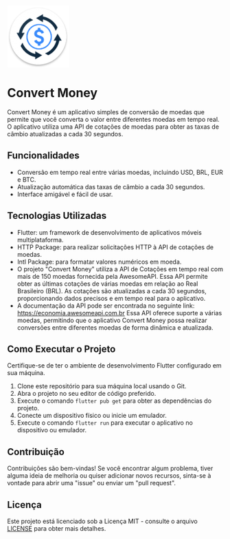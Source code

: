 ![Convert Money Screenshot](android/app/src/main/res/mipmap-xxhdpi/ic_launcher.png)
# Convert Money 

Convert Money é um aplicativo simples de conversão de moedas que permite que você converta o valor entre diferentes moedas em tempo real. O aplicativo utiliza uma API de cotações de moedas para obter as taxas de câmbio atualizadas a cada 30 segundos.



## Funcionalidades

- Conversão em tempo real entre várias moedas, incluindo USD, BRL, EUR e BTC.
- Atualização automática das taxas de câmbio a cada 30 segundos.
- Interface amigável e fácil de usar.

## Tecnologias Utilizadas

- Flutter: um framework de desenvolvimento de aplicativos móveis multiplataforma.
- HTTP Package: para realizar solicitações HTTP à API de cotações de moedas.
- Intl Package: para formatar valores numéricos em moeda.
- O projeto "Convert Money" utiliza a API de Cotações em tempo real com mais de 150 moedas fornecida pela AwesomeAPI. Essa API permite obter as últimas cotações de várias moedas em relação ao Real Brasileiro (BRL). As cotações são atualizadas a cada 30 segundos, proporcionando dados precisos e em tempo real para o aplicativo.
- A documentação da API pode ser encontrada no seguinte link: https://economia.awesomeapi.com.br
Essa API oferece suporte a várias moedas, permitindo que o aplicativo Convert Money possa realizar conversões entre diferentes moedas de forma dinâmica e atualizada.

## Como Executar o Projeto

Certifique-se de ter o ambiente de desenvolvimento Flutter configurado em sua máquina.

1. Clone este repositório para sua máquina local usando o Git.
2. Abra o projeto no seu editor de código preferido.
3. Execute o comando `flutter pub get` para obter as dependências do projeto.
4. Conecte um dispositivo físico ou inicie um emulador.
5. Execute o comando `flutter run` para executar o aplicativo no dispositivo ou emulador.

## Contribuição

Contribuições são bem-vindas! Se você encontrar algum problema, tiver alguma ideia de melhoria ou quiser adicionar novos recursos, sinta-se à vontade para abrir uma "issue" ou enviar um "pull request".

## Licença

Este projeto está licenciado sob a Licença MIT - consulte o arquivo [LICENSE](LICENSE) para obter mais detalhes.
